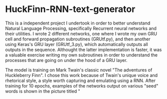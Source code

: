 # HuckFinn-RNN-text-generator
This is a independent project I undertook in order to better understand Natural Language Processing, specifically Recurrent neural networks and their utilities. I wrote 2 different 
networks, one where I wrote my own GRU cell and forward propagation subroutines (GRUtf.py), and then another using Keras's GRU layer (GRUtf_3.py), which automatically outputs all 
outputs in the sequence. Althought the latter implementation is faster, it was a valuable exercise writing my own subroutines in order to understand the processes that are going on
under the hood of a GRU layer.

The model is training on Mark Twain's classic novel "The adventures of Huckleberry Finn". I chose this work because of Twain's unique voice and rhetorical style, a style worth
capturing and emulating using a RNN. After training for 10 epochs, examples of the networks output on various "seed" words is shown in the picture titled "
